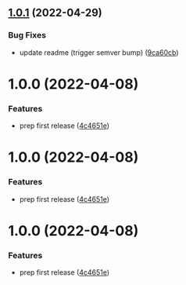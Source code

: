 ## [1.0.1](https://bitbucket.globalx.com.au/ar/gsf-docsy/compare/v1.0.0...v1.0.1) (2022-04-29)


### Bug Fixes

* update readme (trigger semver bump) ([9ca60cb](https://bitbucket.globalx.com.au/ar/gsf-docsy/commit/9ca60cb76c00d46ce9a5d16ac0305b94f6bd05a3))

# 1.0.0 (2022-04-08)


### Features

* prep first release ([4c4651e](https://bitbucket.globalx.com.au/ar/gsf-docsy/commit/4c4651ec29b31cc15baa21c19a5ac15b1b2dcbb2))

# 1.0.0 (2022-04-08)


### Features

* prep first release ([4c4651e](https://bitbucket.globalx.com.au/ar/gsf-docsy/commit/4c4651ec29b31cc15baa21c19a5ac15b1b2dcbb2))

# 1.0.0 (2022-04-08)


### Features

* prep first release ([4c4651e](https://bitbucket.globalx.com.au/ar/gsf-docsy/commit/4c4651ec29b31cc15baa21c19a5ac15b1b2dcbb2))
